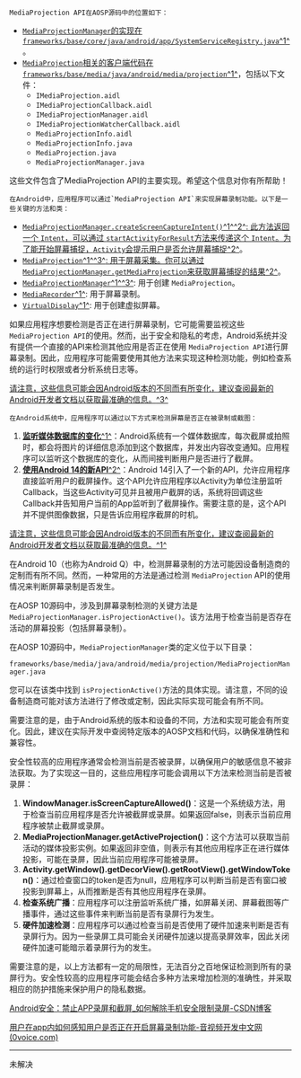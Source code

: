     MediaProjection API在AOSP源码中的位置如下：

* [`MediaProjectionManager`的实现在 `frameworks/base/core/java/android/app/SystemServiceRegistry.java`](https://blog.csdn.net/u011279649/article/details/118999200)[^1^](https://blog.csdn.net/u011279649/article/details/118999200)。
* [`MediaProjection`相关的客户端代码在 `frameworks/base/media/java/android/media/projection`](https://blog.csdn.net/u011279649/article/details/118999200)[^1^](https://blog.csdn.net/u011279649/article/details/118999200)，包括以下文件：
  * `IMediaProjection.aidl`
  * `IMediaProjectionCallback.aidl`
  * `IMediaProjectionManager.aidl`
  * `IMediaProjectionWatcherCallback.aidl`
  * `MediaProjectionInfo.aidl`
  * `MediaProjectionInfo.java`
  * `MediaProjection.java`
  * `MediaProjectionManager.java`

这些文件包含了MediaProjection API的主要实现。希望这个信息对你有所帮助！

    在Android中，应用程序可以通过`MediaProjection API`来实现屏幕录制功能。以下是一些关键的方法和类：

* [`MediaProjectionManager.createScreenCaptureIntent()`](https://blog.csdn.net/qq_46546793/article/details/123279152)[^1^](https://blog.csdn.net/qq_46546793/article/details/123279152)[^2^](https://blog.csdn.net/dxpqxb/article/details/53394080)[: 此方法返回一个 `Intent`，可以通过 `startActivityForResult`方法来传递这个 `Intent`。为了能开始屏幕捕捉，`Activity`会提示用户是否允许屏幕捕捉](https://blog.csdn.net/dxpqxb/article/details/53394080)[^2^](https://blog.csdn.net/dxpqxb/article/details/53394080)。
* [`MediaProjection`](https://blog.csdn.net/qq_46546793/article/details/123279152)[^1^](https://blog.csdn.net/qq_46546793/article/details/123279152)[^3^](https://developer.android.google.cn/reference/android/media/projection/MediaProjection)[: 用于屏幕采集。你可以通过 `MediaProjectionManager.getMediaProjection`来获取屏幕捕捉的结果](https://blog.csdn.net/dxpqxb/article/details/53394080)[^2^](https://blog.csdn.net/dxpqxb/article/details/53394080)。
* [`MediaProjectionManager`](https://blog.csdn.net/qq_46546793/article/details/123279152)[^1^](https://blog.csdn.net/qq_46546793/article/details/123279152)[^3^](https://developer.android.google.cn/reference/android/media/projection/MediaProjection): 用于创建 `MediaProjection`。
* [`MediaRecorder`](https://blog.csdn.net/qq_46546793/article/details/123279152)[^1^](https://blog.csdn.net/qq_46546793/article/details/123279152): 用于屏幕录制。
* [`VirtualDisplay`](https://blog.csdn.net/qq_46546793/article/details/123279152)[^1^](https://blog.csdn.net/qq_46546793/article/details/123279152): 用于创建虚拟屏幕。

如果应用程序想要检测是否正在进行屏幕录制，它可能需要监视这些 `MediaProjection API`的使用。然而，出于安全和隐私的考虑，Android系统并没有提供一个直接的API来检测其他应用是否正在使用 `MediaProjection API`进行屏幕录制。因此，应用程序可能需要使用其他方法来实现这种检测功能，例如检查系统的运行时权限或者分析系统日志等。

[请注意，这些信息可能会因Android版本的不同而有所变化，建议查阅最新的Android开发者文档以获取最准确的信息。](https://developer.android.google.cn/reference/android/media/projection/MediaProjection)[^3^](https://developer.android.google.cn/reference/android/media/projection/MediaProjection)

    在Android系统中，应用程序可以通过以下方式来检测屏幕是否正在被录制或截图：

1. [**监听媒体数据库的变化**](https://www.zhihu.com/question/267573794)[^1^](https://www.zhihu.com/question/267573794)：Android系统有一个媒体数据库，每次截屏或拍照时，都会将图片的详细信息添加到这个数据库，并发出内容改变通知。应用程序可以监听这个数据库的变化，从而间接判断用户是否进行了截屏。
2. [**使用Android 14的新API**](https://www.zhihu.com/question/267573794)[^2^](https://zhuanlan.zhihu.com/p/622844375)：Android 14引入了一个新的API，允许应用程序直接监听用户的截屏操作。这个API允许应用程序以Activity为单位注册监听Callback，当这些Activity可见并且被用户截屏的话，系统将回调这些Callback并告知用户当前的App监听到了截屏操作。需要注意的是，这个API并不提供图像数据，只是告诉应用程序截屏的时机。

[请注意，这些信息可能会因Android版本的不同而有所变化，建议查阅最新的Android开发者文档以获取最准确的信息。](https://www.zhihu.com/question/267573794)[^1^](https://www.zhihu.com/question/267573794)

在Android 10（也称为Android Q）中，检测屏幕录制的方法可能因设备制造商的定制而有所不同。然而，一种常用的方法是通过检测 `MediaProjection` API的使用情况来判断屏幕录制是否发生。

在AOSP 10源码中，涉及到屏幕录制检测的关键方法是 `MediaProjectionManager.isProjectionActive()`。该方法用于检查当前是否存在活动的屏幕投影（包括屏幕录制）。

在AOSP 10源码中，`MediaProjectionManager`类的定义位于以下目录：

`frameworks/base/media/java/android/media/projection/MediaProjectionManager.java`

您可以在该类中找到 `isProjectionActive()`方法的具体实现。请注意，不同的设备制造商可能对该方法进行了修改或定制，因此实际实现可能会有所不同。

需要注意的是，由于Android系统的版本和设备的不同，方法和实现可能会有所变化。因此，建议在实际开发中查阅特定版本的AOSP文档和代码，以确保准确性和兼容性。

安全性较高的应用程序通常会检测当前是否被录屏，以确保用户的敏感信息不被非法获取。为了实现这一目的，这些应用程序可能会调用以下方法来检测当前是否被录屏：

1. **WindowManager.isScreenCaptureAllowed()**：这是一个系统级方法，用于检查当前应用程序是否允许被截屏或录屏。如果返回false，则表示当前应用程序被禁止截屏或录屏。
2. **MediaProjectionManager.getActiveProjection()**：这个方法可以获取当前活动的媒体投影实例。如果返回非空值，则表示有其他应用程序正在进行媒体投影，可能在录屏，因此当前应用程序可能被录屏。
3. **Activity.getWindow().getDecorView().getRootView().getWindowToken()**：通过检查窗口的token是否为null，应用程序可以判断当前是否有窗口被投影到屏幕上，从而推断是否有其他应用程序在录屏。
4. **检查系统广播**：应用程序可以注册监听系统广播，如屏幕关闭、屏幕截图等广播事件，通过这些事件来判断当前是否有录屏行为发生。
5. **硬件加速检测**：应用程序可以通过检查当前是否使用了硬件加速来判断是否有录屏行为。因为一些录屏工具可能会关闭硬件加速以提高录屏效率，因此关闭硬件加速可能暗示着录屏行为的发生。

需要注意的是，以上方法都有一定的局限性，无法百分之百地保证检测到所有的录屏行为。安全性较高的应用程序可能会结合多种方法来增加检测的准确性，并采取相应的防护措施来保护用户的隐私数据。

[Android安全：禁止APP录屏和截屏_如何解除手机安全限制录屏-CSDN博客](https://blog.csdn.net/Fantasy_Lin_/article/details/89953272#:~:text=Android%E6%9C%89%E4%BA%9BAPP%E4%BC%9A%E4%B8%BA%E4%BA%86%E5%AE%89%E5%85%A8%EF%BC%8C%E7%A6%81%E6%AD%A2%E5%BD%95%E5%B1%8F%E5%92%8C%E6%88%AA%E5%B1%8F%EF%BC%8C%E4%BE%8B%E5%A6%82%EF%BC%9A%E9%87%91%E8%9E%8D%E3%80%81%E9%93%B6%E8%A1%8C%E7%9B%B8%E5%85%B3%E7%9A%84%E3%80%82%20%E7%A6%81%E6%AD%A2%E5%BD%95%E5%B1%8F%E5%92%8C%E6%88%AA%E5%B1%8F%E5%B9%B6%E4%B8%8D%E9%9A%BE%EF%BC%8C%E5%8F%AA%E9%9C%80%E8%A6%81%E5%9C%A8%20Activity,%E7%9A%84onCreate%20%28%29%20%E6%96%B9%E6%B3%95%E4%B8%AD%E6%B7%BB%E5%8A%A0%E4%B8%80%E8%A1%8C%E4%BB%A3%E7%A0%81%E5%8D%B3%E5%8F%AF%EF%BC%9A%20getWindow%28%29.addFlags%28WindowManager.LayoutParams.FLAG_SECURE%29%3B)

[用户在app内如何感知用户是否正在开启屏幕录制功能-音视频开发中文网 (0voice.com)](https://avmedia.0voice.com/?id=44658)

---

未解决

